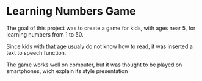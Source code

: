 <h1>Learning Numbers Game</h1>
<p>The goal of this project was to create a game for kids, with ages near 5, for learning numbers from 1 to 50.</p>
<p>Since kids with that age usualy do not know how to read, it was inserted a text to speech function.</p>
<p>The game works well on computer, but it was thought to be played on smartphones, wich explain its style presentation</p>
